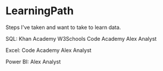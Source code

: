 # LearningPath
Steps I've taken and want to take to learn data.

SQL: 
Khan Academy 
W3Schools 
Code Academy 
Alex Analyst 

Excel: 
Code Academy 
Alex Analyst 

Power BI: 
Alex Analyst 
